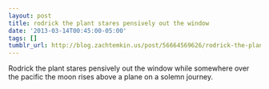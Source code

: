 ```yaml
---
layout: post
title: rodrick the plant stares pensively out the window
date: '2013-03-14T00:45:00-05:00'
tags: []
tumblr_url: http://blog.zachtemkin.us/post/56664569626/rodrick-the-plant-stares-pensively-out-the-window
---
```

Rodrick the plant stares pensively out the window while somewhere over the pacific the moon rises above a plane on a solemn journey. 
